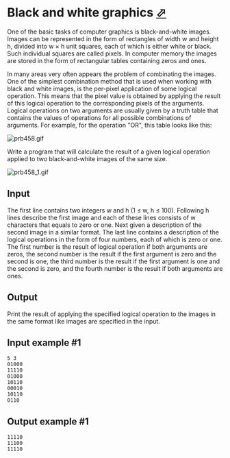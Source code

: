 # Black and white graphics [⬀](https://www.e-olymp.com/en/problems/458)

One of the basic tasks of computer graphics is black-and-white images. Images can be represented in the form of rectangles of width w and height h, divided into w × h unit squares, each of which is either white or black. Such individual squares are called pixels. In computer memory the images are stored in the form of rectangular tables containing zeros and ones.

In many areas very often appears the problem of combinating the images. One of the simplest combination method that is used when working with black and white images, is the per-pixel application of some logical operation. This means that the pixel value is obtained by applying the result of this logical operation to the corresponding pixels of the arguments. Logical operations on two arguments are usually given by a truth table that contains the values of operations for all possible combinations of arguments. For example, for the operation "OR", this table looks like this:

![prb458.gif](2a0be8ef09e57024eb7477b1dc81e60e.gif)

Write a program that will calculate the result of a given logical operation applied to two black-and-white images of the same size.

![prb458_1.gif](0da7c8eeeeda591b04a5aca6a9c4b03b.gif)

## Input
The first line contains two integers w and h (1 ≤ w, h ≤ 100). Following h lines describe the first image and each of these lines consists of w characters that equals to zero or one. Next given a description of the second image in a similar format. The last line contains a description of the logical operations in the form of four numbers, each of which is zero or one. The first number is the result of logical operation if both arguments are zeros, the second number is the result if the first argument is zero and the second is one, the third number is the result if the first argument is one and the second is zero, and the fourth number is the result if both arguments are ones.

## Output
Print the result of applying the specified logical operation to the images in the same format like images are specified in the input.

## Input example #1
```
5 3
01000
11110
01000
10110
00010
10110
0110
```

## Output example #1
```
11110
11100
11110
```
